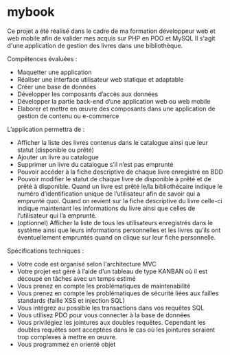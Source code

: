 # mybook
Ce projet a été réalisé dans le cadre de ma formation développeur web et web mobile afin de valider mes acquis sur PHP en POO et MySQL  Il s'agit d'une application de gestion des livres dans une bibliothèque.

Compétences évaluées :
- Maquetter une application
- Réaliser une interface utilisateur web statique et adaptable
- Créer une base de données
- Développer les composants d’accès aux données
- Développer la partie back-end d’une application web ou web mobile
- Elaborer et mettre en œuvre des composants dans une application de gestion de contenu
ou e-commerce

L’application permettra de :
- Afficher la liste des livres contenus dans le catalogue ainsi que leur statut (disponible ou prêté)
- Ajouter un livre au catalogue
- Supprimer un livre du catalogue s’il n’est pas emprunté
- Pouvoir accéder à la fiche descriptive de chaque livre enregistré en BDD
- Pouvoir modifier le statut de chaque livre de disponible à prêté et de prêté à disponible. Quand un
livre est prêté le/la bibliothécaire indique le numéro d’identification unique de l’utilisateur afin de
savoir qui a emprunté quoi. Quand on revient sur la fiche descriptive du livre celle-ci indique
maintenant les informations du livre ainsi que celles de l’utilisateur qui l’a emprunté.
- (optionnel) Afficher la liste de tous les utilisateurs enregistrés dans le système ainsi que leurs
informations personnelles et les livres qu’ils ont éventuellement empruntés quand on clique sur leur
fiche personnelle.

Spécifications techniques :
- Votre code est organisé selon l'architecture MVC
- Votre projet est géré à l’aide d’un tableau de type KANBAN où il est découpé en tâches avec un
temps estimé
- Vous prenez en compte les problématiques de maintenabilité
- Vous prenez en compte les problématiques de sécurité liées aux failles standards (faille XSS et
injection SQL)
- Vous intégrez au possible les transactions dans vos requêtes SQL
- Vous utilisez PDO pour vous connecter à la base de données
- Vous privilégiez les jointures aux doubles requêtes. Cependant les doubles requêtes sont acceptées
dans le cas où les jointures seraient trop complexes à mettre en œuvre.
- Vous programmez en orienté objet
